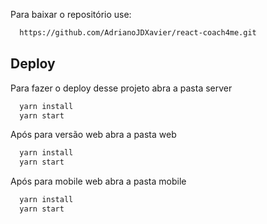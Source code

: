 Para baixar o repositório use:

```bash
  https://github.com/AdrianoJDXavier/react-coach4me.git
```

## Deploy

Para fazer o deploy desse projeto abra a pasta server

```bash
  yarn install
  yarn start
```

Após para versão web abra a pasta web

```bash
  yarn install
  yarn start
```

Após para mobile web abra a pasta mobile

```bash
  yarn install
  yarn start
```
